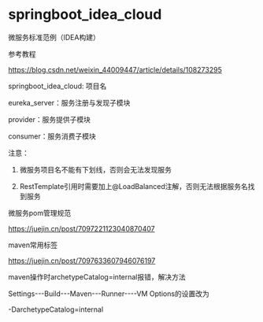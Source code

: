 # springboot_idea_cloud
微服务标准范例（IDEA构建）

参考教程

https://blog.csdn.net/weixin_44009447/article/details/108273295

springboot_idea_cloud: 项目名

eureka_server：服务注册与发现子模块

provider：服务提供子模块

consumer：服务消费子模块

注意：

1. 微服务项目名不能有下划线，否则会无法发现服务

2. RestTemplate引用时需要加上@LoadBalanced注解，否则无法根据服务名找到服务

微服务pom管理规范

https://juejin.cn/post/7097221123040870407

maven常用标签

https://juejin.cn/post/7097633607946076197

maven操作时archetypeCatalog=internal报错，解决方法

Settings---Build---Maven---Runner----VM Options的设置改为

-DarchetypeCatalog=internal
